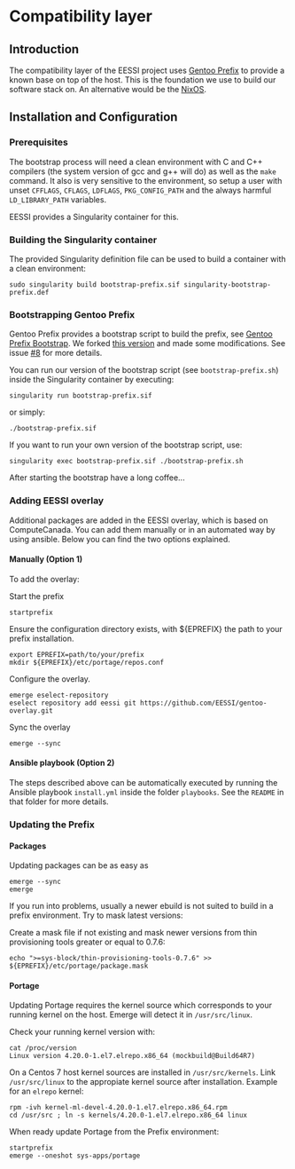 # Compatibility layer

## Introduction

The compatibility layer of the EESSI project uses [Gentoo Prefix](https://wiki.gentoo.org/wiki/Project:Prefix)
to provide a known base on top of the host. This is the foundation we use to build our software stack on.
An alternative would be the [NixOS](https://nixos.org/).

## Installation and Configuration

### Prerequisites

The bootstrap process will need a clean environment with C and C++ compilers (the system version of gcc and g++ will do) as well as the `make` command. It also is very sensitive to 
the environment, so setup a user with unset `CFFLAGS`, `CFLAGS`, `LDFLAGS`, `PKG_CONFIG_PATH` and the always harmful `LD_LIBRARY_PATH` variables.

EESSI provides a Singularity container for this.

### Building the Singularity container
The provided Singularity definition file can be used to build a container with a clean environment:
```
sudo singularity build bootstrap-prefix.sif singularity-bootstrap-prefix.def
```

### Bootstrapping Gentoo Prefix
Gentoo Prefix provides a bootstrap script to build the prefix, see [Gentoo Prefix Bootstrap](https://wiki.gentoo.org/wiki/Project:Prefix/Bootstrap).
We forked [this version](https://gitweb.gentoo.org/repo/proj/prefix.git/tree/scripts/bootstrap-prefix.sh?id=e77fd01734f21ec2e9c985c28ba4eb30c1b2bc9d)
and made some modifications. See issue [#8](https://github.com/EESSI/compatibility-layer/issues/8) for more details. 

You can run our version of the bootstrap script (see `bootstrap-prefix.sh`) inside the Singularity container by executing:
```
singularity run bootstrap-prefix.sif
```
or simply:
```
./bootstrap-prefix.sif
```

If you want to run your own version of the bootstrap script, use:
```
singularity exec bootstrap-prefix.sif ./bootstrap-prefix.sh
```

After starting the bootstrap have a long coffee...

### Adding EESSI overlay
Additional packages are added in the EESSI overlay, which is based on ComputeCanada.
You can add them manually or in an automated way by using ansible. Below you can find the two options explained.

#### Manually (Option 1)
To add the overlay: 

Start the prefix
```
startprefix
```
Ensure the configuration directory exists, with ${EPREFIX} the path to your prefix installation.
```
export EPREFIX=path/to/your/prefix
mkdir ${EPREFIX}/etc/portage/repos.conf
```
Configure the overlay. 
```
emerge eselect-repository
eselect repository add eessi git https://github.com/EESSI/gentoo-overlay.git
```
Sync the overlay
```
emerge --sync
```

#### Ansible playbook (Option 2)

The steps described above can be automatically executed by running the Ansible playbook `install.yml` inside the folder `playbooks`. 
See the `README` in that folder for more details.

### Updating the Prefix
#### Packages
Updating packages can be as easy as
```
emerge --sync
emerge
```
If you run into problems, usually a newer ebuild is not suited to build in a prefix environment.
Try to mask latest versions:

Create a mask file if not existing and mask newer versions from thin provisioning tools greater or equal to 0.7.6:
```
echo ">=sys-block/thin-provisioning-tools-0.7.6" >> ${EPREFIX}/etc/portage/package.mask
```

#### Portage
Updating Portage requires the kernel source which corresponds to your running kernel on the host. Emerge will detect it in `/usr/src/linux`.

Check your running kernel version with:
```
cat /proc/version
Linux version 4.20.0-1.el7.elrepo.x86_64 (mockbuild@Build64R7) 
```

On a Centos 7 host kernel sources are installed in `/usr/src/kernels`. Link `/usr/src/linux` to the appropiate kernel source after installation. Example for an `elrepo` kernel:
```
rpm -ivh kernel-ml-devel-4.20.0-1.el7.elrepo.x86_64.rpm
cd /usr/src ; ln -s kernels/4.20.0-1.el7.elrepo.x86_64 linux
```

 When ready update Portage from the Prefix environment:
```
startprefix
emerge --oneshot sys-apps/portage
```
